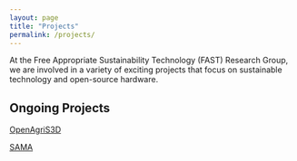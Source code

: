 ```yaml
---
layout: page
title: "Projects"
permalink: /projects/
---
```


At the Free Appropriate Sustainability Technology (FAST) Research Group, we are involved in a variety of exciting projects that focus on sustainable technology and open-source hardware.

## Ongoing Projects

[OpenAgriS3D](/projects/openagris3d/)

[SAMA](/projects/sama/)
